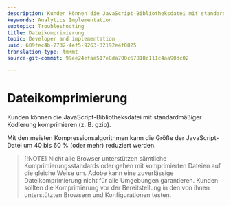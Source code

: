 ```yaml
---
description: Kunden können die JavaScript-Bibliotheksdatei mit standardmäßiger Kodierung komprimieren (z. B. gzip).
keywords: Analytics Implementation
subtopic: Troubleshooting
title: Dateikomprimierung
topic: Developer and implementation
uuid: 609fec4b-2732-4ef5-9263-32192e4f0825
translation-type: tm+mt
source-git-commit: 99ee24efaa517e8da700c67818c111c4aa90dc02

---
```



# Dateikomprimierung

Kunden können die JavaScript-Bibliotheksdatei mit standardmäßiger Kodierung komprimieren (z. B. gzip).

Mit den meisten Kompressionsalgorithmen kann die Größe der JavaScript-Datei um 40 bis 60 % (oder mehr) reduziert werden.

> [!NOTE] Nicht alle Browser unterstützen sämtliche Komprimierungsstandards oder gehen mit komprimierten Dateien auf die gleiche Weise um. Adobe kann eine zuverlässige Dateikomprimierung nicht für alle Umgebungen garantieren. Kunden sollten die Komprimierung vor der Bereitstellung in den von ihnen unterstützten Browsern und Konfigurationen testen.

